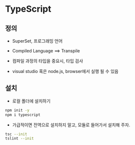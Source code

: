 # TypeScript

## 정의

* SuperSet, 프로그래밍 언어
* Compiled Language ==> Transpile

* 컴파일 과정의 타입을 중요시,  타입 검사

* visual studio 혹은 node.js, browser에서 실행 될 수 있음



## 설치

* 로컬 폴더에 설치하기

```sh
npm init -y
npm i typescript
```

* 가급적이면 전역으로 설치하지 말고, 모듈로 들어가서 설치해 주자.  

```sh
tsc --init
tslint --init
```